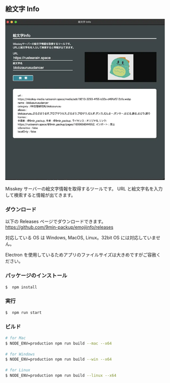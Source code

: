 ## 絵文字 Info

![screenshot](images/screenshot.webp)

Misskey サーバーの絵文字情報を取得するツールです。
URL と絵文字名を入力して検索すると情報が出てきます。

### ダウンロード

以下の Releases ページでダウンロードできます。<br>
https://github.com/9min-packup/emojiinfo/releases

対応している OS は Windows, MacOS, Linux。32bit OS には対応していません。

Electron を使用しているためアプリのファイルサイズは大きめですがご容赦ください。

### パッケージのインストール

```bash
$  npm install
```

### 実行

```bash
$  npm run start
```

### ビルド

```bash
# for Mac
$ NODE_ENV=production npm run build --mac --x64

# for Windows
$ NODE_ENV=production npm run build --win --x64

# for Linux
$ NODE_ENV=production npm run build --linux --x64
```
